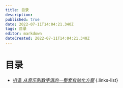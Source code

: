 ```yaml
---
title: 目录
description: 
published: true
date: 2022-07-11T14:04:21.340Z
tags: 目录
editor: markdown
dateCreated: 2022-07-11T14:04:21.340Z
---
```


# 目录
- [扒谱 *从音乐到数字谱的一整套自动化方案*](/c-s/index/je)
{.links-list}